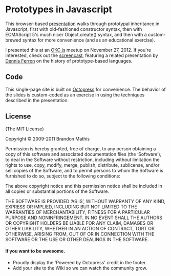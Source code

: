 # Prototypes in Javascript

This browser-based [presentation](http://jcamenisch.github.com/prototypes-in-javascript/)
walks through prototypal inheritance in Javascript, first with old-fashioned constructor 
syntax, then with ECMAScript 5's much nicer Object.create() syntax, and then with a 
custom-brewed syntax for more convenience (and as an educational exercise).

I presented this at an [OKC.js](http://okcjs.com/) meetup on November 27, 2012.
If you're interested, check out the
[screencast](http://s3.camenischcreative.com/screencasts/JS-Prototypes-Talk.mov),
featuring a related presentation by [Dennis Ferron](https://github.com/dennisferron)
on the history of prototype-based languages.

## Code

This single-page site is built on [Octopress](http://octopress.org) for convenience.
The behavior of the slides is custom-coded as an exercise in using the techniques
described in the presentation.


## License
(The MIT License)

Copyright © 2009-2011 Brandon Mathis

Permission is hereby granted, free of charge, to any person obtaining a copy of this software and associated documentation files (the ‘Software’), to deal in the Software without restriction, including without limitation the rights to use, copy, modify, merge, publish, distribute, sublicense, and/or sell copies of the Software, and to permit persons to whom the Software is furnished to do so, subject to the following conditions:

The above copyright notice and this permission notice shall be included in all copies or substantial portions of the Software.

THE SOFTWARE IS PROVIDED ‘AS IS’, WITHOUT WARRANTY OF ANY KIND, EXPRESS OR IMPLIED, INCLUDING BUT NOT LIMITED TO THE WARRANTIES OF MERCHANTABILITY, FITNESS FOR A PARTICULAR PURPOSE AND NONINFRINGEMENT. IN NO EVENT SHALL THE AUTHORS OR COPYRIGHT HOLDERS BE LIABLE FOR ANY CLAIM, DAMAGES OR OTHER LIABILITY, WHETHER IN AN ACTION OF CONTRACT, TORT OR OTHERWISE, ARISING FROM, OUT OF OR IN CONNECTION WITH THE SOFTWARE OR THE USE OR OTHER DEALINGS IN THE SOFTWARE.


#### If you want to be awesome.
- Proudly display the 'Powered by Octopress' credit in the footer.
- Add your site to the Wiki so we can watch the community grow.
